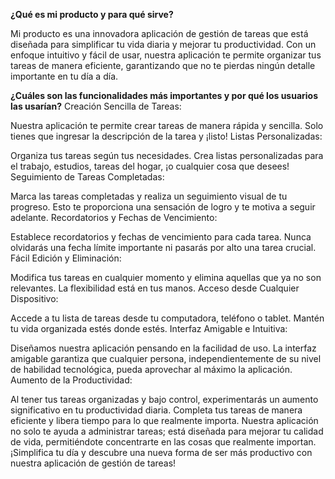 **¿Qué es mi producto y para qué sirve?**

Mi producto es una innovadora aplicación de gestión de tareas que está diseñada para simplificar tu vida diaria y mejorar tu productividad. Con un enfoque intuitivo y fácil de usar, nuestra aplicación te permite organizar tus tareas de manera eficiente, garantizando que no te pierdas ningún detalle importante en tu día a día.

**¿Cuáles son las funcionalidades más importantes y por qué los usuarios las usarían?**
Creación Sencilla de Tareas:

Nuestra aplicación te permite crear tareas de manera rápida y sencilla. Solo tienes que ingresar la descripción de la tarea y ¡listo!
Listas Personalizadas:

Organiza tus tareas según tus necesidades. Crea listas personalizadas para el trabajo, estudios, tareas del hogar, ¡o cualquier cosa que desees!
Seguimiento de Tareas Completadas:

Marca las tareas completadas y realiza un seguimiento visual de tu progreso. Esto te proporciona una sensación de logro y te motiva a seguir adelante.
Recordatorios y Fechas de Vencimiento:

Establece recordatorios y fechas de vencimiento para cada tarea. Nunca olvidarás una fecha límite importante ni pasarás por alto una tarea crucial.
Fácil Edición y Eliminación:

Modifica tus tareas en cualquier momento y elimina aquellas que ya no son relevantes. La flexibilidad está en tus manos.
Acceso desde Cualquier Dispositivo:

Accede a tu lista de tareas desde tu computadora, teléfono o tablet. Mantén tu vida organizada estés donde estés.
Interfaz Amigable e Intuitiva:

Diseñamos nuestra aplicación pensando en la facilidad de uso. La interfaz amigable garantiza que cualquier persona, independientemente de su nivel de habilidad tecnológica, pueda aprovechar al máximo la aplicación.
Aumento de la Productividad:

Al tener tus tareas organizadas y bajo control, experimentarás un aumento significativo en tu productividad diaria. Completa tus tareas de manera eficiente y libera tiempo para lo que realmente importa.
Nuestra aplicación no solo te ayuda a administrar tareas; está diseñada para mejorar tu calidad de vida, permitiéndote concentrarte en las cosas que realmente importan. ¡Simplifica tu día y descubre una nueva forma de ser más productivo con nuestra aplicación de gestión de tareas!
